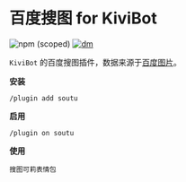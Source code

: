 # 百度搜图 for KiviBot

![npm (scoped)](https://img.shields.io/npm/v/kivibot-plugin-soutu?color=527dec&label=kivibot-plugin-soutu&style=flat-square)
[![dm](https://shields.io/npm/dm/kivibot-plugin-soutu?style=flat-square)](https://www.npmjs.com/package/kivibot-plugin-soutu)

`KiviBot` 的百度搜图插件，数据来源于[百度图片](https://image.baidu.com)。

**安装**

```shell
/plugin add soutu
```

**启用**

```shell
/plugin on soutu
```

**使用**

```shell
搜图可莉表情包
```
